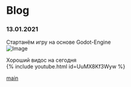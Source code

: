 # Blog

### 13.01.2021
Стартанём игру на основе Godot-Engine <br />
![Image](https://icons.iconarchive.com/icons/papirus-team/papirus-apps/32/godot-icon.png) <br />

Хороший видос на сегодня <br />
{% include youtube.html id=UuMX8Kf3Wyw %} <br />

[main](https://poolsar42.github.io/non-violent)
